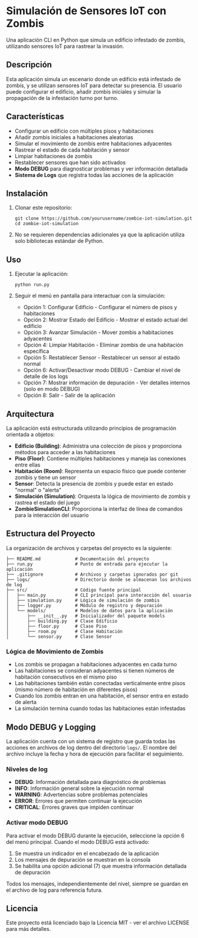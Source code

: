 # Simulación de Sensores IoT con Zombis

Una aplicación CLI en Python que simula un edificio infestado de zombis, utilizando sensores IoT para rastrear la invasión.

## Descripción

Esta aplicación simula un escenario donde un edificio está infestado de zombis, y se utilizan sensores IoT para detectar su presencia. El usuario puede configurar el edificio, añadir zombis iniciales y simular la propagación de la infestación turno por turno.

## Características

- Configurar un edificio con múltiples pisos y habitaciones
- Añadir zombis iniciales a habitaciones aleatorias
- Simular el movimiento de zombis entre habitaciones adyacentes
- Rastrear el estado de cada habitación y sensor
- Limpiar habitaciones de zombis
- Restablecer sensores que han sido activados
- **Modo DEBUG** para diagnosticar problemas y ver información detallada
- **Sistema de Logs** que registra todas las acciones de la aplicación

## Instalación

1. Clonar este repositorio:
   ```
   git clone https://github.com/yourusername/zombie-iot-simulation.git
   cd zombie-iot-simulation
   ```

2. No se requieren dependencias adicionales ya que la aplicación utiliza solo bibliotecas estándar de Python.

## Uso

1. Ejecutar la aplicación:
   ```
   python run.py
   ```

2. Seguir el menú en pantalla para interactuar con la simulación:
   - Opción 1: Configurar Edificio - Configurar el número de pisos y habitaciones
   - Opción 2: Mostrar Estado del Edificio - Mostrar el estado actual del edificio
   - Opción 3: Avanzar Simulación - Mover zombis a habitaciones adyacentes
   - Opción 4: Limpiar Habitación - Eliminar zombis de una habitación específica
   - Opción 5: Restablecer Sensor - Restablecer un sensor al estado normal
   - Opción 6: Activar/Desactivar modo DEBUG - Cambiar el nivel de detalle de los logs
   - Opción 7: Mostrar información de depuración - Ver detalles internos (solo en modo DEBUG)
   - Opción 8: Salir - Salir de la aplicación

## Arquitectura

La aplicación está estructurada utilizando principios de programación orientada a objetos:

- **Edificio (Building)**: Administra una colección de pisos y proporciona métodos para acceder a las habitaciones
- **Piso (Floor)**: Contiene múltiples habitaciones y maneja las conexiones entre ellas
- **Habitación (Room)**: Representa un espacio físico que puede contener zombis y tiene un sensor
- **Sensor**: Detecta la presencia de zombis y puede estar en estado "normal" o "alerta"
- **Simulación (Simulation)**: Orquesta la lógica de movimiento de zombis y rastrea el estado del juego
- **ZombieSimulationCLI**: Proporciona la interfaz de línea de comandos para la interacción del usuario

## Estructura del Proyecto

La organización de archivos y carpetas del proyecto es la siguiente:

```
├── README.md             # Documentación del proyecto
├── run.py                # Punto de entrada para ejecutar la aplicación
├── .gitignore            # Archivos y carpetas ignorados por git
├── logs/                 # Directorio donde se almacenan los archivos de log
├── src/                  # Código fuente principal
│   ├── main.py           # CLI principal para interacción del usuario
│   ├── simulation.py     # Lógica de simulación de zombis
│   ├── logger.py         # Módulo de registro y depuración
│   └── models/           # Modelos de datos para la aplicación
│       ├── __init__.py   # Inicializador del paquete models
│       ├── building.py   # Clase Edificio
│       ├── floor.py      # Clase Piso
│       ├── room.py       # Clase Habitación 
│       └── sensor.py     # Clase Sensor
```

### Lógica de Movimiento de Zombis

- Los zombis se propagan a habitaciones adyacentes en cada turno
- Las habitaciones se consideran adyacentes si tienen números de habitación consecutivos en el mismo piso
- Las habitaciones también están conectadas verticalmente entre pisos (mismo número de habitación en diferentes pisos)
- Cuando los zombis entran en una habitación, el sensor entra en estado de alerta
- La simulación termina cuando todas las habitaciones están infestadas

## Modo DEBUG y Logging

La aplicación cuenta con un sistema de registro que guarda todas las acciones en archivos de log dentro del directorio `logs/`. El nombre del archivo incluye la fecha y hora de ejecución para facilitar el seguimiento.

### Niveles de log

- **DEBUG**: Información detallada para diagnóstico de problemas
- **INFO**: Información general sobre la ejecución normal
- **WARNING**: Advertencias sobre problemas potenciales
- **ERROR**: Errores que permiten continuar la ejecución
- **CRITICAL**: Errores graves que impiden continuar

### Activar modo DEBUG

Para activar el modo DEBUG durante la ejecución, seleccione la opción 6 del menú principal. Cuando el modo DEBUG está activado:

1. Se muestra un indicador en el encabezado de la aplicación
2. Los mensajes de depuración se muestran en la consola
3. Se habilita una opción adicional (7) que muestra información detallada de depuración

Todos los mensajes, independientemente del nivel, siempre se guardan en el archivo de log para referencia futura.

## Licencia

Este proyecto está licenciado bajo la Licencia MIT - ver el archivo LICENSE para más detalles. 